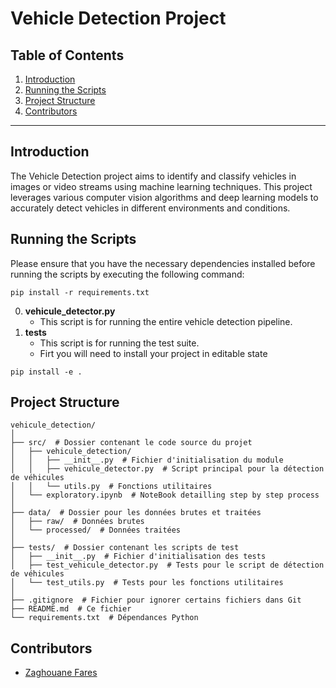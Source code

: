 # Vehicle Detection Project

## Table of Contents

1. [Introduction](#introduction)
2. [Running the Scripts](#running-the-scripts)
3. [Project Structure](#project-structure)
4. [Contributors](#contributors)

---

## Introduction

The Vehicle Detection project aims to identify and classify vehicles in images or video streams using machine learning techniques. This project leverages various computer vision algorithms and deep learning models to accurately detect vehicles in different environments and conditions.

## Running the Scripts

Please ensure that you have the necessary dependencies installed before running the scripts by executing the following command:

```shell
pip install -r requirements.txt
```

0. **vehicule_detector.py** 
    - This script is for running the entire vehicle detection pipeline.
1. **tests** 
    - This script is for running the test suite.
    - Firt you will need to install your project in editable state
```shell
pip install -e .
```

## Project Structure

```
vehicule_detection/
│
├── src/  # Dossier contenant le code source du projet
│   ├── vehicule_detection/
│   │   ├── __init__.py  # Fichier d'initialisation du module
│   │   ├── vehicule_detector.py  # Script principal pour la détection de véhicules
│   │   └── utils.py  # Fonctions utilitaires
│   └── exploratory.ipynb  # NoteBook detailling step by step process
│
├── data/  # Dossier pour les données brutes et traitées
│   ├── raw/  # Données brutes
│   └── processed/  # Données traitées
│
├── tests/  # Dossier contenant les scripts de test
│   ├── __init__.py  # Fichier d'initialisation des tests
│   ├── test_vehicule_detector.py  # Tests pour le script de détection de véhicules
│   └── test_utils.py  # Tests pour les fonctions utilitaires
│
├── .gitignore  # Fichier pour ignorer certains fichiers dans Git
├── README.md  # Ce fichier
└── requirements.txt  # Dépendances Python
```

## Contributors

- [Zaghouane Fares](https://github.com/faresZzz)